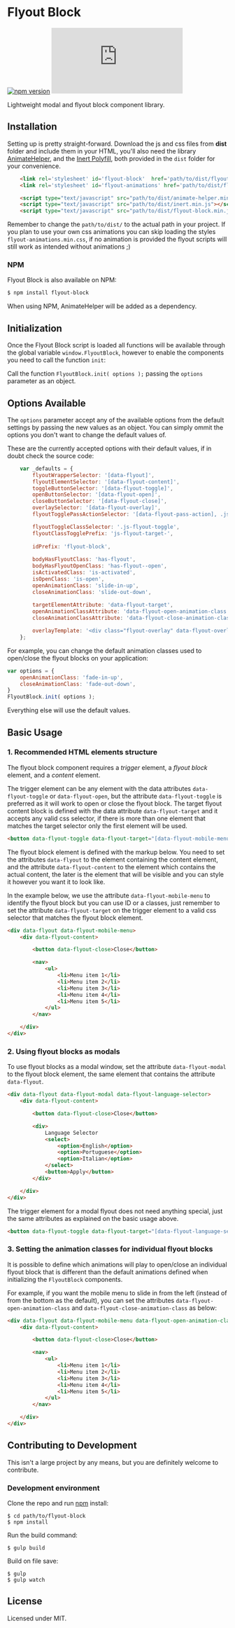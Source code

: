 # Flyout Block

[![npm version](https://badge.fury.io/js/flyout-block.svg)](https://badge.fury.io/js/flyout-block)
[![DragsterJS gzip size](http://img.badgesize.io/https://raw.githubusercontent.com/fluidweb-co/flyout-block/master/dist/flyout-block.min.js?compression=gzip
)](https://raw.githubusercontent.com/fluidweb-co/flyout-block/master/dist/flyout-block.min.js)

Lightweight modal and flyout block component library.



## Installation

Setting up is pretty straight-forward. Download the js and css files from __dist__ folder and include them in your HTML, you'll also need the library [AnimateHelper](https://github.com/fluidweb-co/animate-helper), and the [Inert Polyfill](https://github.com/WICG/inert), both provided in the `dist` folder for your convenience.


```html
    <link rel='stylesheet' id='flyout-block'  href='path/to/dist/flyout-block.min.css' type='text/css' media='all' />
    <link rel='stylesheet' id='flyout-animations' href='path/to/dist/flyout-animations.min.css' type='text/css' media='all' />

    <script type="text/javascript" src="path/to/dist/animate-helper.min.js"></script>
    <script type="text/javascript" src="path/to/dist/inert.min.js"></script>
    <script type="text/javascript" src="path/to/dist/flyout-block.min.js"></script>
```

Remember to change the `path/to/dist/` to the actual path in your project.
If you plan to use your own css animations you can skip loading the styles `flyout-animations.min.css`, if no animation is provided the flyout scripts will still work as intended without animations ;)


### NPM

Flyout Block is also available on NPM:

```sh
$ npm install flyout-block
```

When using NPM, AnimateHelper will be added as a dependency.



## Initialization

Once the Flyout Block script is loaded all functions will be available through the global variable `window.FlyoutBlock`, however to enable the components you need to call the function `init`:

Call the function `FlyoutBlock.init( options );` passing the `options` parameter as an object.



## Options Available

The `options` parameter accept any of the available options from the default settings by passing the new values as an object. You can simply ommit the options you don't want to change the default values of.

These are the currently accepted options with their default values, if in doubt check the source code:

```js
    var _defaults = {
        flyoutWrapperSelector: '[data-flyout]',
        flyoutElementSelector: '[data-flyout-content]',
        toggleButtonSelector: '[data-flyout-toggle]',
        openButtonSelector: '[data-flyout-open]',
        closeButtonSelector: '[data-flyout-close]',
        overlaySelector: '[data-flyout-overlay]',
        flyoutTogglePassActionSelector: '[data-flyout-pass-action], .js-flyout-pass-action',

        flyoutToggleClassSelector: '.js-flyout-toggle',
        flyoutClassTogglePrefix: 'js-flyout-target-',
        
        idPrefix: 'flyout-block',
        
        bodyHasFlyoutClass: 'has-flyout',
        bodyHasFlyoutOpenClass: 'has-flyout--open',
        isActivatedClass: 'is-activated',
        isOpenClass: 'is-open',
        openAnimationClass: 'slide-in-up',
        closeAnimationClass: 'slide-out-down',
        
        targetElementAttribute: 'data-flyout-target',
        openAnimationClassAttribute: 'data-flyout-open-animation-class',
        closeAnimationClassAttribute: 'data-flyout-close-animation-class',

        overlayTemplate: '<div class="flyout-overlay" data-flyout-overlay></div>',
    };
```

For example, you can change the default animation classes used to open/close the flyout blocks on your application:

```js
var options = {
    openAnimationClass: 'fade-in-up',
    closeAnimationClass: 'fade-out-down',
}
FlyoutBlock.init( options );
```

Everything else will use the default values.



## Basic Usage

### 1. Recommended HTML elements structure

The flyout block component requires a _trigger_ element, a _flyout block_ element, and a _content_ element.

The trigger element can be any element with the data attributes `data-flyout-toggle` or `data-flyout-open`, but the attribute `data-flyout-toggle` is preferred as it will work to open or close the flyout block. The target flyout content block is defined with the data attribute `data-flyout-target` and it accepts any valid css selector, if there is more than one element that matches the target selector only the first element will be used.

```html
<button data-flyout-toggle data-flyout-target="[data-flyout-mobile-menu]">Show</button>
```

The flyout block element is defined with the markup below. You need to set the attributes `data-flyout` to the element containing the content element, and the attribute `data-flyout-content` to the element which contains the actual content, the later is the element that will be visible and you can style it however you want it to look like.

In the example below, we use the attribute `data-flyout-mobile-menu` to identify the flyout block but you can use ID or a classes, just remember to set the attribute `data-flyout-target` on the trigger element to a valid css selector that matches the flyout block element.

```html
<div data-flyout data-flyout-mobile-menu>
    <div data-flyout-content>

        <button data-flyout-close>Close</button>

        <nav>
            <ul>
                <li>Menu item 1</li>
                <li>Menu item 2</li>
                <li>Menu item 3</li>
                <li>Menu item 4</li>
                <li>Menu item 5</li>
            </ul>
        </nav>

    </div>
</div>
```

### 2. Using flyout blocks as modals

To use flyout blocks as a modal window, set the attribute `data-flyout-modal` to the flyout block element, the same element that contains the attribute `data-flyout`.

```html
<div data-flyout data-flyout-modal data-flyout-language-selector>
    <div data-flyout-content>

        <button data-flyout-close>Close</button>

        <div>
            Language Selector
            <select>
                <option>English</option>
                <option>Portuguese</option>
                <option>Italian</option>
            </select>
            <button>Apply</button>
        </div>

    </div>
</div>
```

The trigger element for a modal flyout does not need anything special, just the same attributes as explained on the basic usage above.

```html
<button data-flyout-toggle data-flyout-target="[data-flyout-language-selector]">Choose language</button>
```

### 3. Setting the animation classes for individual flyout blocks

It is possible to define which animations will play to open/close an individual flyout block that is different than the default animations defined when initializing the `FlyoutBlock` components.

For example, if you want the mobile menu to slide in from the left (instead of from the bottom as the default), you can set the attributes `data-flyout-open-animation-class` and `data-flyout-close-animation-class` as below:

```html
<div data-flyout data-flyout-mobile-menu data-flyout-open-animation-class="slide-in-left" data-flyout-close-animation-class="slide-out-left">
    <div data-flyout-content>

        <button data-flyout-close>Close</button>

        <nav>
            <ul>
                <li>Menu item 1</li>
                <li>Menu item 2</li>
                <li>Menu item 3</li>
                <li>Menu item 4</li>
                <li>Menu item 5</li>
            </ul>
        </nav>

    </div>
</div>
```


## Contributing to Development

This isn't a large project by any means, but you are definitely welcome to contribute.

### Development environment

Clone the repo and run [npm](http://npmjs.org/) install:

```
$ cd path/to/flyout-block
$ npm install
```

Run the build command:

```
$ gulp build
```

Build on file save:

```
$ gulp
$ gulp watch
```


## License

Licensed under MIT.
